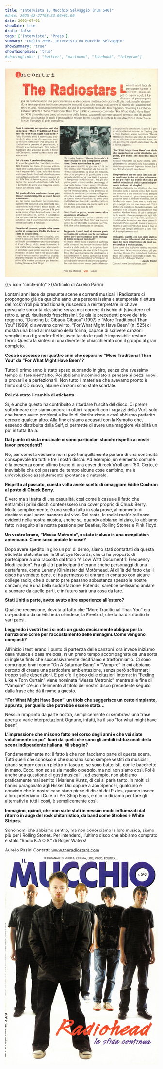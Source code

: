 ```yaml
---
title: "Intervista su Mucchio Selvaggio (num 540)"
#date: 2025-02-27T08:33:06+01:00
date: 2003-07-01
showDate: true
draft: false
tags: ['Interviste', 'Press']
summary: "Luglio 2003. Intervista du Mucchio Selvaggio"
showSummary: 'true'
showTaxonomies: 'true'
#sharingLinks: [ "twitter", "mastodon", "facebook", "telegram"]
---
```

![Articolo P1](featured.jpg)

{{< icon "circle-info" >}}Articolo di Aurelio Pasini

Lontani anni luce da presunte scene e correnti musicali i Radiostars ci propongono già da qualche anno una personalissima e atemporale rilettura del rock'n’roll più tradizionale, riuscendo a reinterpretare in chiave personale sonorità classiche senza mai correre il rischio di (s)cadere nel rétro e, anzi, risultando freschissimi.
Se già le precedenti prove del trio reggiano, “Dancing Le Cibaou-Cibaou” (1997) e “More Traditional Than You” (1999) ci avevano convinto, “For What Might Have Been”
(n. 525) ci mostra una band al massimo della forma, capace di scrivere canzoni semplici ma di grande effetto, ascoltando le quali è impossibile restare fermi. Questa la sintesi di una divertente chiacchierata con il gruppo al gran completo.

**Cosa è successo nei quattro anni che separano “More Traditional Than You” da “For What Might Have Been”?**

Tutto il primo anno è stato speso suonando in giro, senza che avessimo tempo di fare nient'altro. Poi abbiamo incominciato a pensare ai pezzi nuovi, a provarli e a perfezionarli. Non tutto il materiale che avevamo pronto è finito sul CD nuovo, alcune canzoni sono state scartate.

**Poi c'è stato il cambio di etichetta.**

Sì, e anche questo ha contribuito a ritardare l’uscita del disco. Ci preme sottolineare che siamo ancora in ottimi rapporti con i ragazzi della Vurt, solo che hanno avuto problemi a livello di distribuzione e così abbiamo preferito cercare qualcun altro. Alla fine ci siamo accasati con la Kymotto che, essendo distribuita dalla Self, ci permette di avere una maggiore visibilità un po' in tutta Italia.

**Dal punto di vista musicale ci sono particolari stacchi rispetto ai vostri lavori precedenti?**

No, per come la vediamo noi si può tranquillamente parlare di una continuità consapevole fra tutti e tre i nostri dischi. Ad esempio, un elemento comune è la presenza come ultimo brano di una cover di rock'n’roll anni ‘50. Certo, è inevitabile che col passare del tempo alcune cose cambino, ma è un’evoluzione assolutamente spontanea e naturale.

**Rispetto al passato, questa volta avete scelto di omaggiare Eddie Cochran al posto di Chuck Berry.**

È vero ma si tratta di una casualità, così come è casuale il fatto che entrambi i primi dischi contenessero una cover proprio di Chuck Berry. Molto semplicemente, è una scelta fatta in sala prove, al momento di decidere quali pezzi suonare dal vivo.
Del resto, le radici rock'n’roll sono evidenti nella nostra musica, anche se, quando abbiamo iniziato, lo abbiamo fatto in seguito alla nostra passione per Beatles, Rolling Stones e Pink Floyd.

**Un vostro brano, “Messa Metronic”, è stato incluso in una compilation americana. Come sono andate le cose?**

Dopo avere spedito in giro un po' di demo, siamo stati contattati da questa etichetta statunitense, la Shut Eye Records, che ci ha proposto di partecipare a una raccolta dal titolo “A Low Watt Document 1: Frequency Modification”.
Fra gli altri partecipanti c'erano anche personaggi di una certa fama, come Lemmy Kilminster dei Motòrhead. AI di 1à del fatto che il disco ha venduto bene, ci ha permesso di entrare in contatto con alcune college radio, che a quanto pare passano abbastanza spesso le nostre canzoni, ed è una bella soddisfazione. Potendo, sarebbe bellissimo andare a suonare da quelle parti, e in futuro sarà una cosa da fare.

**Stati Uniti a parte, avete avuto altre esperienze all’estero?**

Qualche recensione, dovuta al fatto che “More Traditional Than You” era co-prodotto da un’etichetta olandese, la Freebird, che lo ha distribuito in vari paesi.

**Leggendo i vostri testi si nota un gusto decisamente obliquo per la narrazione come per l’accostamento delle immagini. Come vengono composti?**

All’inizio i testi erano il punto di partenza delle canzoni, ora invece iniziamo dalla musica e dalla melodia, in un primo tempo accompagnate da una sorta di inglese finto che successivamente decifriamo e trasformiamo.
Ci sono comunque brani come “On A Saturday Bang” o “Vampire” in cui abbiamo cercato di creare una particolare ambientazione, senza però soffermarci troppo sulle descrizioni.
E poi c'è il gioco delle citazioni interne: in “Feeling Like A Torn Curtain” viene nominata “Messa Metronic”, mentre alle fine di “Vampire” c'è un riferimento al titolo del nostro disco precedente seguito dalla frase che dà il nome a questo.

**“For What Might Have Been”: un titolo che suggerisce un certo rimpianto, appunto, per quello che potrebbe essere stato...**

Nessun rimpianto da parte nostra, semplicemente ci sembrava una frase aperta a varie interpretazioni. Ognuno, infatti, ha il suo “for what might have been”.

**L’impressione che mi sono fatto nel corso degli anni è che voi siate volutamente un po'’ fuori da quelli che sono gli ambiti istituzionali della scena indipendente italiana. Mi sbaglio?**

Fondamentalmente no: il fatto è che non facciamo parte di questa scena. Tutti quelli che conosco e che suonano sono sempre vestiti da musicisti, girano sempre con un plettro in tasca o, se sono batteristi, con le bacchette in mano.
Ecco, non so se sia meglio o peggio, ma noi non siamo così. Poi è anche una questione di gusti musicali... ad esempio, non abbiamo praticamente mai sentito i Marlene Kuntz, di cui si parla tanto.
In molti ci hanno paragonato agli Hisker Diù oppure a Jon Spencer, qualcuno è convinto che le nostre case siano piene di dischi dei Pixies, quando invece a loro preferiamo i Cure o i Pet Shop Boys, e non lo diciamo per fare gli alternativi a tutti i costi, è semplicemente così.

**Immagino, quindi, che non siate stati in nessun modo influenzati dal ritorno in auge del rock chitarristico, da band come Strokes e White Stripes.**

Sono nomi che abbiamo sentito, ma non conosciamo la loro musica, siamo più per i Rolling Stones. Per intenderci, l’ultimo disco che abbiamo comprato è stato “Radio K.A.O.S.” di Roger Waters!

Aurelio Pasini
Contatti: www.theradiostars.com

![IF cover](540cover.jpg)
